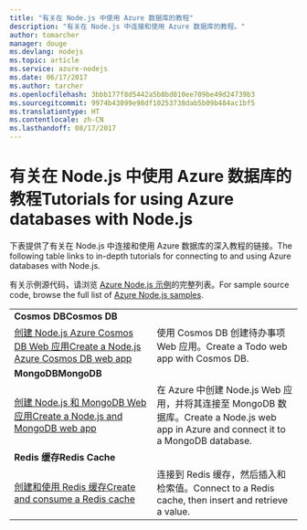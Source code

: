 ```yaml
---
title: "有关在 Node.js 中使用 Azure 数据库的教程"
description: "有关在 Node.js 中连接和使用 Azure 数据库的教程。"
author: tomarcher
manager: douge
ms.devlang: nodejs
ms.topic: article
ms.service: azure-nodejs
ms.date: 06/17/2017
ms.author: tarcher
ms.openlocfilehash: 3bbb177f8d5442a5b8bd010ee709be49d24739b3
ms.sourcegitcommit: 9974b43899e98df10253738dab5b09b484ac1bf5
ms.translationtype: HT
ms.contentlocale: zh-CN
ms.lasthandoff: 08/17/2017
---
```

# <a name="tutorials-for-using-azure-databases-with-nodejs"></a><span data-ttu-id="23b80-103">有关在 Node.js 中使用 Azure 数据库的教程</span><span class="sxs-lookup"><span data-stu-id="23b80-103">Tutorials for using Azure databases with Node.js</span></span>

<span data-ttu-id="23b80-104">下表提供了有关在 Node.js 中连接和使用 Azure 数据库的深入教程的链接。</span><span class="sxs-lookup"><span data-stu-id="23b80-104">The following table links to in-depth tutorials for connecting to and using Azure databases with Node.js.</span></span> 

<span data-ttu-id="23b80-105">有关示例源代码，请浏览 [Azure Node.js 示例](https://azure.microsoft.com/resources/samples/?term=nodejs)的完整列表。</span><span class="sxs-lookup"><span data-stu-id="23b80-105">For sample source code, browse the full list of [Azure Node.js samples](https://azure.microsoft.com/resources/samples/?term=nodejs).</span></span>

| | |
|---|---|
| <span data-ttu-id="23b80-106">**Cosmos DB**</span><span class="sxs-lookup"><span data-stu-id="23b80-106">**Cosmos DB**</span></span> ||
| [<span data-ttu-id="23b80-107">创建 Node.js Azure Cosmos DB Web 应用</span><span class="sxs-lookup"><span data-stu-id="23b80-107">Create a Node.js Azure Cosmos DB web app</span></span>](http://docs.microsoft.com/azure/documentdb/documentdb-nodejs-application?toc=/azure/node/toc.json&bc=/azure/node/toc.json) | <span data-ttu-id="23b80-108">使用 Cosmos DB 创建待办事项 Web 应用。</span><span class="sxs-lookup"><span data-stu-id="23b80-108">Create a Todo web app with Cosmos DB.</span></span>  |
| <span data-ttu-id="23b80-109">**MongoDB**</span><span class="sxs-lookup"><span data-stu-id="23b80-109">**MongoDB**</span></span> ||
| [<span data-ttu-id="23b80-110">创建 Node.js 和 MongoDB Web 应用</span><span class="sxs-lookup"><span data-stu-id="23b80-110">Create a Node.js and MongoDB web app</span></span>](http://docs.microsoft.com/azure/app-service-web/app-service-web-tutorial-nodejs-mongodb-app?toc=/azure/node/toc.json&bc=/azure/node/toc.json) | <span data-ttu-id="23b80-111">在 Azure 中创建 Node.js Web 应用，并将其连接至 MongoDB 数据库。</span><span class="sxs-lookup"><span data-stu-id="23b80-111">Create a Node.js web app in Azure and connect it to a MongoDB database.</span></span>  |
| <span data-ttu-id="23b80-112">**Redis 缓存**</span><span class="sxs-lookup"><span data-stu-id="23b80-112">**Redis Cache**</span></span> | |
| [<span data-ttu-id="23b80-113">创建和使用 Redis 缓存</span><span class="sxs-lookup"><span data-stu-id="23b80-113">Create and consume a Redis cache</span></span>](http://docs.microsoft.com/azure/redis-cache/cache-nodejs-get-started?toc=/azure/node/toc.json&bc=/azure/node/toc.json) | <span data-ttu-id="23b80-114">连接到 Redis 缓存，然后插入和检索值。</span><span class="sxs-lookup"><span data-stu-id="23b80-114">Connect to a Redis cache, then insert and retrieve a value.</span></span>
